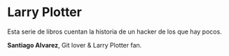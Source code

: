 # Larry Plotter

Esta serie de libros cuentan la historia de un hacker de los que hay pocos.


**Santiago Alvarez**, Git lover & Larry Plotter fan.

